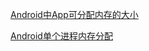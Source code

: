 [Android中App可分配内存的大小](https://blog.csdn.net/u011506413/article/details/50965435)

[Android单个进程内存分配](https://blog.csdn.net/gu821361889/article/details/50428070)

